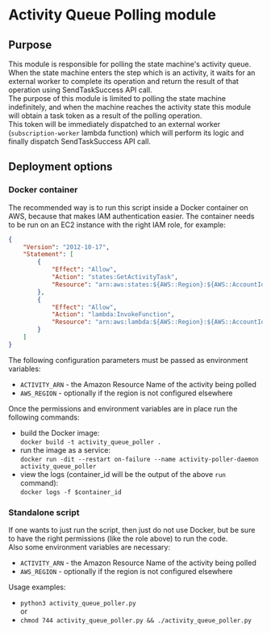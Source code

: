 # Activity Queue Polling module

## Purpose
This module is responsible for polling the state machine's activity queue.  
When the state machine enters the step which is an activity, it waits for an external worker to complete its operation and return the result of that operation using SendTaskSuccess API call.  
The purpose of this module is limited to polling the state machine indefinitely, and when the machine reaches the activity state this module will obtain a task token as a result of the polling operation.  
This token will be immediately dispatched to an external worker (`subscription-worker` lambda function) which will perform its logic and finally dispatch SendTaskSuccess API call.

## Deployment options
### Docker container
The recommended way is to run this script inside a Docker container on AWS, because that makes IAM authentication easier. The container needs to be run on an EC2 instance with the right IAM role, for example:
```json
{
    "Version": "2012-10-17",
    "Statement": [
        {
            "Effect": "Allow",
            "Action": "states:GetActivityTask",
            "Resource": "arn:aws:states:${AWS::Region}:${AWS::AccountId}:activity:ProcessUsersSubscriptionActivity"
        },
        {
            "Effect": "Allow",
            "Action": "lambda:InvokeFunction",
            "Resource": "arn:aws:lambda:${AWS::Region}:${AWS::AccountId}:function:subscription-worker"
        }
    ]
}
```
The following configuration parameters must be passed as environment variables:  
- `ACTIVITY_ARN` - the Amazon Resource Name of the activity being polled  
- `AWS_REGION` - optionally if the region is not configured elsewhere  

Once the permissions and environment variables are in place run the following commands:
- build the Docker image:  
`docker build -t activity_queue_poller .` 
- run the image as a service:  
`docker run -dit --restart on-failure --name activity-poller-daemon activity_queue_poller`
- view the logs (container_id will be the output of the above `run` command):  
`docker logs -f $container_id`

### Standalone script
If one wants to just run the script, then just do not use Docker, but be sure to have the right permissions (like the role above) to run the code.  
Also some environment variables are necessary:  
- `ACTIVITY_ARN` - the Amazon Resource Name of the activity being polled  
- `AWS_REGION` - optionally if the region is not configured elsewhere  

Usage examples:
- `python3 activity_queue_poller.py`  
or
- `chmod 744 activity_queue_poller.py && ./activity_queue_poller.py`
